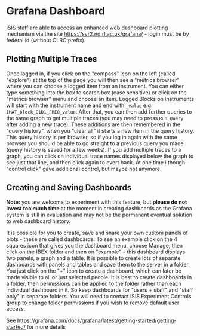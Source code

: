 # Grafana Dashboard

ISIS staff are able to access an enhanced web dashboard plotting mechanism via the site https://svr2.nd.rl.ac.uk/grafana/ - login must be by federal id (without CLRC prefix).  

## Plotting Multiple Traces 

Once logged in, if you click on the "compass" icon on the left (called "explore") at the top of the page you will then see a "metrics browser" where you can choose a logged item from an instrument. You can either type something into the box to search box (case sensitive) or click on the "metrics browser" menu and choose an item. Logged Blocks on instruments will start with the instrument name and end with `_value` e.g.  `IMAT_block_C1D1_FREQ_value`. After that, you can then add further queries to the same graph to get multiple traces (you may need to press `Run Query` after adding a new trace). These additions are then remembered in the "query history", when you "clear all" it starts a new item in the query history. This query history is per browser, so if you log in again with the same browser you should be able to go straight to a previous query you made (query history is saved for a few weeks). If you add multiple traces to a graph, you can click on individual trace names displayed below the graph to see just that line, and then click again to evert back. At one time i though "control click" gave additional control, but maybe not anymore. 

## Creating and Saving Dashboards

**Note:** you are welcome to experiment with this feature, but **please do not invest too much time** at the moment in creating dashboards as the Grafana system is still in evaluation and may not be the permanent eventual solution to web dashboard history.

It is possible for you to create, save and share your own custom panels of plots - these are called dashboards. To see an example click on the 4 squares icon that gives you the dashboard menu, choose Manage, then click on the IBEX folder and then on "example" – this dashboard displays two panels, a graph and a table. It is possible to create lots of separate dashboards with panels and tables and save them to the server in a folder. You just click on the "+" icon to create a dashboard, which can later be made visible to all or just selected people. It is best to create dashboards in a folder, then permissions can be applied to the folder rather than each individual dashboard in it. So keep dashboards for "users + staff" and "staff only" in separate folders. You will need to contact ISIS Experiment Controls group to change folder permissions if you wish to remove default user access.  

See https://grafana.com/docs/grafana/latest/getting-started/getting-started/ for more details
